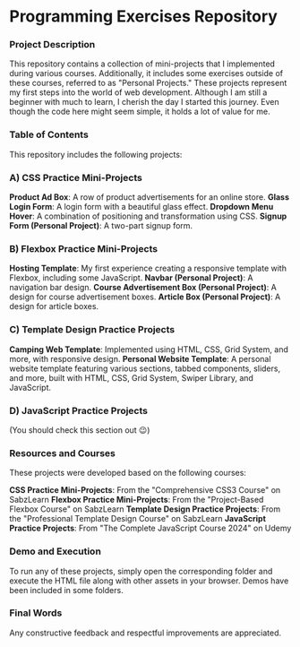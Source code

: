 # Programming Exercises Repository
### Project Description
This repository contains a collection of mini-projects that I implemented during various courses. Additionally, it includes some exercises outside of these courses, referred to as "Personal Projects." These projects represent my first steps into the world of web development. Although I am still a beginner with much to learn, I cherish the day I started this journey. Even though the code here might seem simple, it holds a lot of value for me.

### Table of Contents
This repository includes the following projects:

### A) CSS Practice Mini-Projects
**Product Ad Box**: A row of product advertisements for an online store.
**Glass Login Form**: A login form with a beautiful glass effect.
**Dropdown Menu Hover**: A combination of positioning and transformation using CSS.
**Signup Form (Personal Project)**: A two-part signup form.
### B) Flexbox Practice Mini-Projects
**Hosting Template**: My first experience creating a responsive template with Flexbox, including some JavaScript.
**Navbar (Personal Project)**: A navigation bar design.
**Course Advertisement Box (Personal Project)**: A design for course advertisement boxes.
**Article Box (Personal Project)**: A design for article boxes.
### C) Template Design Practice Projects
**Camping Web Template**: Implemented using HTML, CSS, Grid System, and more, with responsive design.
**Personal Website Template**: A personal website template featuring various sections, tabbed components, sliders, and more, built with HTML, CSS, Grid System, Swiper Library, and JavaScript.
### D) JavaScript Practice Projects
(You should check this section out 😉)

### Resources and Courses
These projects were developed based on the following courses:

**CSS Practice Mini-Projects**: From the "Comprehensive CSS3 Course" on SabzLearn
**Flexbox Practice Mini-Projects**: From the "Project-Based Flexbox Course" on SabzLearn
**Template Design Practice Projects**: From the "Professional Template Design Course" on SabzLearn
**JavaScript Practice Projects**: From "The Complete JavaScript Course 2024" on Udemy

### Demo and Execution
To run any of these projects, simply open the corresponding folder and execute the HTML file along with other assets in your browser. Demos have been included in some folders.

### Final Words
Any constructive feedback and respectful improvements are appreciated.
